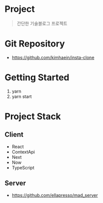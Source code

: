 # Project

> 간단한 기술블로그 프로젝트

# Git Repository

- https://github.com/kimhaein/insta-clone

# Getting Started

1. yarn
2. yarn start

# Project Stack

## Client

- React
- ContextApi
- Next
- Now
- TypeScript

## Server

-  https://github.com/ellapresso/mad_server
